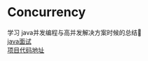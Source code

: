 # Concurrency
学习 java并发编程与高并发解决方案时候的总结🤯  
[java面试](https://blog.csdn.net/ibelievesmile/article/details/81334205)  
[项目代码地址](https://gitee.com/Hu_ll/projects)

